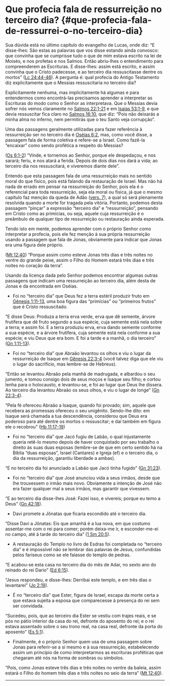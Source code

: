 # Que profecia fala de ressurreição no terceiro dia? {#que-profecia-fala-de-ressurrei-o-no-terceiro-dia}

Sua dúvida está no último capítulo do evangelho de Lucas, onde diz: “E disse-lhes: São estas as palavras que vos disse estando ainda convosco: que convinha que se cumprisse tudo o que de mim estava escrito na lei de Moisés, e nos profetas e nos Salmos. Então abriu-lhes o entendimento para compreenderem as Escrituras. E disse-lhes: assim está escrito, e assim convinha que o Cristo padecesse, e ao terceiro dia ressuscitasse dentre os mortos” ([Lc 24:44-46](http://bibliaonline.com.br/acf/lc/24/44-46)). A pergunta é: qual profecia do Antigo Testamento diz explicitamente que o Messias ressuscitaria no terceiro dia?

Explicitamente nenhuma, mas implicitamente há algumas e para entendermos como encontrá-las precisamos aprender a interpretar as Escrituras do modo como o Senhor as interpretava. Que o Messias devia sofrer nós vemos claramente no [Salmos 22:1-21](http://bibliaonline.com.br/acf/sl/22/1-21) e em [Isaías 53:1-9](http://bibliaonline.com.br/acf/is/53/1-9), e que devia ressuscitar fica claro no [Salmos 16:10](http://bibliaonline.com.br/acf/sl/16/10), que diz: “Pois não deixarás a minha alma no inferno, nem permitirás que o teu Santo veja corrupção”.

Uma das passagens geralmente utilizadas para fazer referência à ressurreição ser no terceiro dia é [Oséias 6:2](http://bibliaonline.com.br/acf/os/6/2), mas, como você disse, a passagem fala de forma coletiva e refere-se a Israel. Como fazê-la “encaixar” como sendo profética a respeito do Messias?

([Os 6:1-2](http://bibliaonline.com.br/acf/os/6/1-2)) “Vinde, e tornemos ao Senhor, porque ele despedaçou, e nos sarará; feriu, e nos atará a ferida. Depois de dois dias nos dará a vida; ao terceiro dia nos ressuscitará, e viveremos diante dele”.

Entendo que esta passagem fala de uma ressurreição mais no sentido moral do que físico, pois está falando da restauração de Israel. Mas não há nada de errado em pensar na ressurreição do Senhor, pois ela é o referencial para toda ressurreição, seja ela moral ou física, já que o mesmo capítulo faz menção da queda de Adão ([vers. 7](http://bibliaonline.com.br/acf/os/6/7)), a qual só será plenamente resolvida quando a morte for tragada pela vitória. Portanto, podemos desta passagem “pinçar” a expressão “terceiro dia” e “ressurreição”, pensando em Cristo como as primícias, ou seja, aquele cuja ressurreição é o preâmbulo de qualquer tipo de ressurreição ou restauração ainda esperada.

Tendo isto em mente, podemos aprender com o próprio Senhor como interpretar a profecia, pois ele fez menção à sua própria ressurreição usando a passagem que fala de Jonas, obviamente para indicar que Jonas era uma figura dele próprio.

([Mt 12:40](http://bibliaonline.com.br/acf/mt/12/40)) “Porque assim como esteve Jonas três dias e três noites no ventre do grande peixe, assim o Filho do Homem estará três dias e três noites no coração da terra”.

Usando da licença dada pelo Senhor podemos encontrar algumas outras passagens que indicam uma ressurreição ao terceiro dia, além desta de Jonas e da encontrada em Oséias.

*   Foi no “terceiro dia” que Deus fez a terra estéril produzir fruto em [Gênesis 1:11-13](http://bibliaonline.com.br/acf/gn/1/11-13), uma boa figura das “primícias” ou “primeiros frutos” que é Cristo ressuscitado.

“E disse Deus: Produza a terra erva verde, erva que dê semente, árvore frutífera que dê fruto segundo a sua espécie, cuja semente está nela sobre a terra; e assim foi. E a terra produziu erva, erva dando semente conforme a sua espécie, e a árvore frutífera, cuja semente está nela conforme a sua espécie; e viu Deus que era bom. E foi a tarde e a manhã, o dia terceiro” ([Gn 1:11-13](http://bibliaonline.com.br/acf/gn/1/11-13)).

*   Foi no “terceiro dia” que Abraão levantou os olhos e viu o lugar da ressurreição de Isaque em [Gênesis 22:3-4](http://bibliaonline.com.br/acf/gn/22/3-4) (você talvez diga que ele viu o lugar do sacrifício, mas lembre-se de Hebreus).

“Então se levantou Abraão pela manhã de madrugada, e albardou o seu jumento, e tomou consigo dois de seus moços e Isaque seu filho; e cortou lenha para o holocausto, e levantou-se, e foi ao lugar que Deus lhe dissera. Ao terceiro dia levantou Abraão os seus olhos, e viu o lugar de longe” ([Gn 22:3-4](http://bibliaonline.com.br/acf/gn/22/3-4)).

“Pela fé ofereceu Abraão a Isaque, quando foi provado; sim, aquele que recebera as promessas ofereceu o seu unigênito. Sendo-lhe dito: em Isaque será chamada a tua descendência, considerou que Deus era poderoso para até dentre os mortos o ressuscitar; e daí também em figura ele o recobrou” ([Hb 11:17-19](http://bibliaonline.com.br/acf/hb/11/17-19))

*   Foi no “terceiro dia” que Jacó fugiu de Labão, o qual injustamente queria retê-lo mesmo depois de haver conquistado por seu trabalho o direito às suas duas esposas (lembre-se de que em certo sentido há na Bíblia “duas esposas”, Israel (Cantares) e Igreja (ef) e o terceiro dia, o dia da ressurreição, garantiu liberdade a ambas).

“E no terceiro dia foi anunciado a Labão que Jacó tinha fugido” ([Gn 31:23](http://bibliaonline.com.br/acf/gn/31/23)).

*   Foi no “terceiro dia” que José anunciou vida a seus irmãos, desde que lhe trouxessem o irmão mais novo. Obviamente a intenção de José não era fazer qualquer mal a seus irmãos, mas garantir que vivessem.

“E ao terceiro dia disse-lhes José: Fazei isso, e vivereis; porque eu temo a Deus” ([Gn 42:18](http://bibliaonline.com.br/acf/gn/42/18)).

*   Davi promete a Jônatas que ficaria escondido até o terceiro dia.

“Disse Davi a Jônatas: Eis que amanhã é a lua nova, em que costumo assentar-me com o rei para comer; porém deixa-me ir, e esconder-me-ei no campo, até à tarde do terceiro dia” ([1 Sm 20:5](http://bibliaonline.com.br/acf/1sm/20/5)).

*   A restauração do Templo no livro de Esdras foi completada no “terceiro dia” e é impossível não se lembrar das palavras de Jesus, confundidas pelos fariseus como se ele falasse do templo de pedras.

“E acabou-se esta casa no terceiro dia do mês de Adar, no sexto ano do reinado do rei Dario” ([Ed 6:15](http://bibliaonline.com.br/acf/ed/6/15)).

“Jesus respondeu, e disse-lhes: Derribai este templo, e em três dias o levantarei” ([Jo 2:19](http://bibliaonline.com.br/acf/jo/2/19)).

*   É no “terceiro dia” que Ester, figura de Israel, escapa da morte certa a que estava sujeita a esposa que comparecesse à presença do rei sem ser convidada.

“Sucedeu, pois, que ao terceiro dia Ester se vestiu com trajes reais, e se pós no pátio interior da casa do rei, defronte do aposento do rei; e o rei estava assentado sobre o seu trono real, na casa real, defronte da porta do aposento” ([Es 5:1](http://bibliaonline.com.br/acf/et/5/1)).

*   Finalmente, é o próprio Senhor quem usa de uma passagem sobre Jonas para referir-se a si mesmo e à sua ressurreição, estabelecendo assim um princípio de como interpretarmos as escrituras proféticas que chegaram até nós na forma de sombras ou símbolos.

“Pois, como Jonas esteve três dias e três noites no ventre da baleia, assim estará o Filho do homem três dias e três noites no seio da terra” ([Mt 12:40](http://bibliaonline.com.br/acf/mt/12/40)).

*****